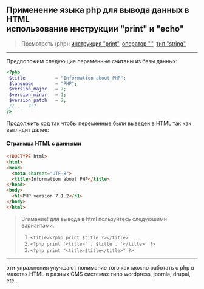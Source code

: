 ## Применение языка php для вывода данных в HTML <br> использование инструкции "print" и "echo"
> Посмотреть (php):
[инструкция "print"](http://php.net/manual/ro/function.print.php),
[оператор "."](http://php.net/manual/ro/language.operators.string.php),
[тип "string"](http://php.net/manual/ro/language.types.string.php)

---
Предположим следующие переменные считаны из базы данных:
```php
<?php
 $title           = "Information about PHP";
 $language        = "PHP";  
 $version_major   = 7;
 $version_minor   = 1;
 $version_patch   = 2;
 // ... ???
?>
```
Продолжить код так чтобы переменные были выведен в HTML так как выглядит далее:
#### Странмцa HTML с данными
```html
<!DOCTYPE html>
<html>
<head>
  <meta charset="UTF-8">
  <title>Information about PHP</title>
</head>
<body>
  <h1>PHP version 7.1.2</h1>
</body>
</html>
```
> Вгимание! для вывода в html пользуйтесь следуюшими вариантами.
> 1. ```<title><?php print $title ?></title>```
> 2. ```<?php print '<title>' . $title . '</title>' ?>```
> 3. ```<?php print "<title>$title</title>" ?>```

---
эти упражнения улучшают понимание того как можно работать с php в макетах HTML в разных CMS системах типо
wordpress, joomla, drupal, etc...

